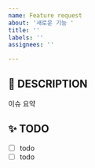 ```yaml
---
name: Feature request
about: '새로운 기능 '
title: ''
labels: ''
assignees: ''

---
```


## 📖 DESCRIPTION

이슈 요약

## ✨ TODO

- [ ] todo
- [ ] todo
